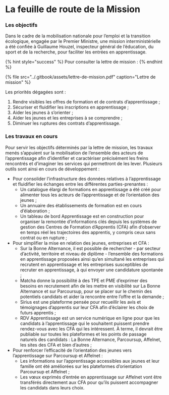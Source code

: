 # La feuille de route de la Mission

### Les o**bjectifs**

Dans le cadre de la mobilisation nationale pour l’emploi et la transition écologique, engagée par le Premier Ministre, une mission interministérielle a été confiée à Guillaume Houzel, inspecteur général de l’éducation, du sport et de la recherche, pour faciliter les entrées en apprentissage. 

{% hint style="success" %}
Pour consulter la lettre de mission : 
{% endhint %}

{% file src="../.gitbook/assets/lettre-de-mission.pdf" caption="Lettre de mission" %}

Les priorités dégagées sont : 

1. Rendre visibles les offres de formation et de contrats d’apprentissage ; 
2. Sécuriser et fluidifier les inscriptions en apprentissage ; 
3. Aider les jeunes à s’orienter ; 
4. Aider les jeunes et les entreprises à se comprendre ; 
5. Diminuer les ruptures des contrats d’apprentissage.

### Les travaux en cours

Pour servir les objectifs déterminés par la lettre de mission, les travaux menés s’appuient sur la mobilisation de l’ensemble des acteurs de l’apprentissage afin d’identifier et caractériser précisément les freins rencontrés et d’imaginer les services qui permettront de les lever. Plusieurs outils sont ainsi en cours de développement : 

* Pour consolider l’infrastructure des données relatives à l’apprentissage et fluidifier les échanges entre les différentes parties-prenantes : 
  * Un catalogue élargi de formations en apprentissage a été créé pour alimenter tous les acteurs de l’apprentissage et de l’orientation des jeunes ; 
  * Un annuaire des établissements de formation est en cours d’élaboration ; 
  * Un tableau de bord Apprentissage est en construction pour organiser la remontée d’informations clés depuis les systèmes de gestion des Centres de Formation d’Apprentis \(CFA\) afin d’observer en temps réel les trajectoires des apprentis, y compris ceux sans contrat ou en rupture ; 
* Pour simplifier la mise en relation des jeunes, entreprises et CFA : 
  * Sur la Bonne Alternance, il est possible de rechercher - par secteur d’activité, territoire et niveau de diplôme - l’ensemble des formations en apprentissage proposées ainsi qu’en simultané les entreprises qui recrutent en apprentissage et les entreprises susceptibles de recruter en apprentissage, à qui envoyer une candidature spontanée ; 
  * Matcha donne la possibilité à des TPE et PME d’exprimer des besoins en recrutement afin de les mettre en visibilité sur La Bonne Alternance et sur Parcoursup, pour se placer sur le chemin des potentiels candidats et aider la rencontre entre l’offre et la demande ;
  * Sirius est une plateforme pensée pour recueillir les avis et témoignages d’apprentis sur leur CFA afin d’éclairer les choix de futurs apprentis ; 
  * RDV Apprentissage est un service numérique en ligne pour que les candidats à l’apprentissage qui le souhaitent puissent prendre rendez-vous avec les CFA qui les intéressent. À terme, il devrait être publiable sur toutes les plateformes et les points de passage naturels des candidats : La Bonne Alternance, Parcoursup, Affelnet, les sites des CFA et bien d’autres ; 
* Pour renforcer l’efficacité de l’orientation des jeunes vers l’apprentissage sur Parcoursup et Affelnet : 
  * Les informations sur l’apprentissage accessibles aux jeunes et leur famille ont été améliorées sur les plateformes d’orientation Parcoursup et Affelnet ; 
  * Les vœux exprimés d’entrée en apprentissage sur Affelnet vont être transférés directement aux CFA pour qu’ils puissent accompagner les candidats dans leurs choix.



